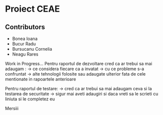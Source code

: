 ﻿# Proiect CEAE

## Contributors

* Bonea Ioana
* Bucur Radu
* Bursucanu Cornelia
* Neagu Rares

Work in Progress...
Pentru raportul de dezvoltare cred ca ar trebui sa mai adaugam :
-> ce considera fiecare ca a invatat
-> cu ce probleme s-a confruntat
-> alte tehnologii folosite sau adaugate ulterior fata de cele mentionate in rapoartele anterioare

Pentru raportul de testare:
-> cred ca ar trebui sa mai adaugam ceva si la testarea de securitate
-> sigur mai aveti adaugiri si daca vreti sa le scrieti cu liniuta si le completez eu

Mersiii

